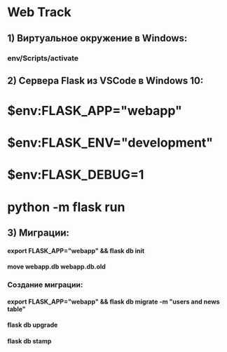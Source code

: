 # Web Track

## 1) Виртуальное окружение в Windows:

### env/Scripts/activate

## 2) Сервера Flask из VSCode в Windows 10:

# $env:FLASK_APP="webapp"
# $env:FLASK_ENV="development"
# $env:FLASK_DEBUG=1
# python -m flask run

## 3) Миграции:

#### export FLASK_APP="webapp" && flask db init

#### move webapp.db webapp.db.old

### Создание миграции:

#### export FLASK_APP="webapp" && flask db migrate -m "users and news table"

#### flask db upgrade

#### flask db stamp <Revision ID>
